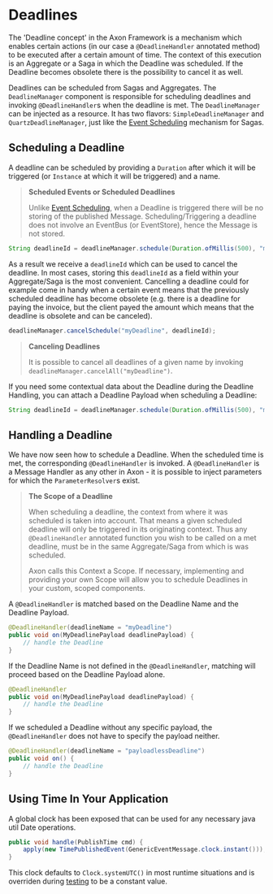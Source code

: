 # Deadlines

The 'Deadline concept' in the Axon Framework is a mechanism which enables certain actions
 (in our case a `@DeadlineHandler` annotated method) to be executed after a certain amount of time. 
The context of this execution is an Aggregate or a Saga in which the Deadline was scheduled. 
If the Deadline becomes obsolete there is the possibility to cancel it as well.  

Deadlines can be scheduled from Sagas and Aggregates. 
The `DeadlineManager` component is responsible for scheduling deadlines and invoking `@DeadlineHandler`s when the deadline is met. 
The `DeadlineManager` can be injected as a resource. 
It has two flavors: `SimpleDeadlineManager` and `QuartzDeadlineManager`,
 just like the [Event Scheduling](../implementing-domain-logic/complex-business-transactions/deadline-handling.md) mechanism for Sagas. 

## Scheduling a Deadline

A deadline can be scheduled by providing a `Duration` after which it will be triggered
 (or `Instance` at which it will be triggered) and a name.

> **Scheduled Events or Scheduled Deadlines**
>  
> Unlike [Event Scheduling](../implementing-domain-logic/complex-business-transactions/deadline-handling.md),
>  when a Deadline is triggered there will be no storing of the published Message. 
> Scheduling/Triggering a deadline does not involve an EventBus (or EventStore), hence the Message is not stored.

```java
String deadlineId = deadlineManager.schedule(Duration.ofMillis(500), "myDeadline");
```

As a result we receive a `deadlineId` which can be used to cancel the deadline. 
In most cases, storing this `deadlineId` as a field within your Aggregate/Saga is the most convenient. 
Cancelling a deadline could for example come in handy when a certain event means that the previously scheduled deadline has become obsolete
 (e.g. there is a deadline for paying the invoice, 
 but the client payed the amount which means that the deadline is obsolete and can be canceled).

```java
deadlineManager.cancelSchedule("myDeadline", deadlineId);
```

> **Canceling Deadlines**
>
> It is possible to cancel all deadlines of a given name by invoking `deadlineManager.cancelAll("myDeadline")`.

If you need some contextual data about the Deadline during the Deadline Handling,
 you can attach a Deadline Payload when scheduling a Deadline:

```java
String deadlineId = deadlineManager.schedule(Duration.ofMillis(500), "myDeadline", new MyDeadlinePayload(...));
```

## Handling a Deadline

We have now seen how to schedule a Deadline. When the scheduled time is met,
 the corresponding `@DeadlineHandler` is invoked.
A `@DeadlineHandler` is a Message Handler as any other in Axon -
 it is possible to inject parameters for which the `ParameterResolver`s exist. 

> **The Scope of a Deadline** 
>
> When scheduling a deadline, the context from where it was scheduled is taken into account. 
> That means a given scheduled deadline will only be triggered in its originating context. 
> Thus any `@DeadlineHandler` annotated function you wish to be called on a met deadline,
>  must be in the same Aggregate/Saga from which is was scheduled.
>
> Axon calls this Context a Scope. 
> If necessary, implementing and providing your own Scope will allow you to schedule Deadlines in your custom,
>  scoped components.

A `@DeadlineHandler` is matched based on the Deadline Name and the Deadline Payload. 

```java
@DeadlineHandler(deadlineName = "myDeadline")
public void on(MyDeadlinePayload deadlinePayload) {
    // handle the Deadline
}
```

If the Deadline Name is not defined in the `@DeadlineHandler`,
 matching will proceed based on the Deadline Payload alone. 

```java
@DeadlineHandler
public void on(MyDeadlinePayload deadlinePayload) {
    // handle the Deadline
}
```

If we scheduled a Deadline without any specific payload,
 the `@DeadlineHandler` does not have to specify the payload neither. 

```java
@DeadlineHandler(deadlineName = "payloadlessDeadline")
public void on() {
    // handle the Deadline
}
```

## Using Time In Your  Application

A global clock has been exposed that can be used for any necessary java util Date operations. 
```java
public void handle(PublishTime cmd) {
    apply(new TimePublishedEvent(GenericEventMessage.clock.instant()));
}
```

This clock defaults to `Clock.systemUTC()` in most runtime situations and is overriden during 
[testing](../implementing-domain-logic/command-handling/testing.md) to be a constant value. 
